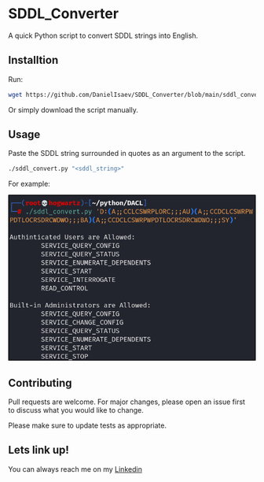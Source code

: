 # SDDL_Converter
A quick Python script to convert SDDL strings into English. 

## Installtion

Run: 

```bash
wget https://github.com/DanielIsaev/SDDL_Converter/blob/main/sddl_convert.py
```

Or simply download the script manually. 


## Usage 

Paste the SDDL string surrounded in quotes as an argument to the script. 

```bash
./sddl_convert.py "<sddl_string>"
```

For example:


![usage](https://github.com/DanielIsaev/SDDL_Converter/blob/main/img/usage.png)


## Contributing                           

Pull requests are welcome. For major changes, please open an issue first                                                                                                  
to discuss what you would like to change.                                            

Please make sure to update tests as appropriate.                                     


## Lets link up!                          

You can always reach me on my [Linkedin](https://www.linkedin.com/in/daniel-isaev-757593228/)  
